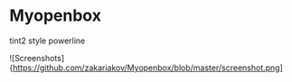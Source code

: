 # Myopenbox

tint2 style powerline

![Screenshots] {https://github.com/zakariakov/Myopenbox/blob/master/screenshot.png]

